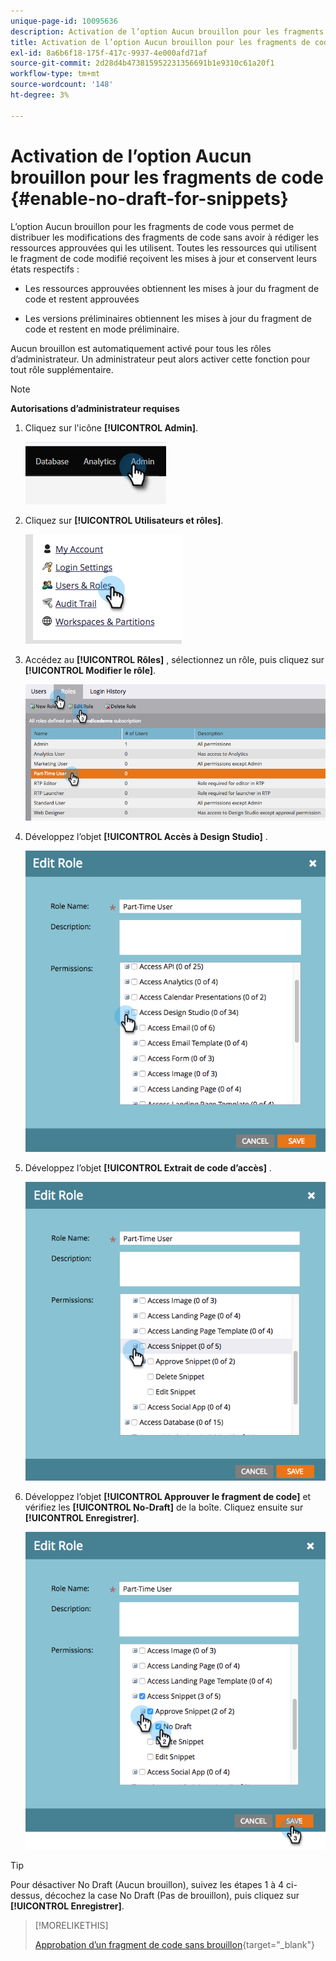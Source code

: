 ```yaml
---
unique-page-id: 10095636
description: Activation de l’option Aucun brouillon pour les fragments de code - Documents Marketo - Documentation du produit
title: Activation de l’option Aucun brouillon pour les fragments de code
exl-id: 8a6b6f18-175f-417c-9937-4e000afd71af
source-git-commit: 2d28d4b473815952231356691b1e9310c61a20f1
workflow-type: tm+mt
source-wordcount: '148'
ht-degree: 3%

---
```


# Activation de l’option Aucun brouillon pour les fragments de code {#enable-no-draft-for-snippets}

L’option Aucun brouillon pour les fragments de code vous permet de distribuer les modifications des fragments de code sans avoir à rédiger les ressources approuvées qui les utilisent. Toutes les ressources qui utilisent le fragment de code modifié reçoivent les mises à jour et conservent leurs états respectifs :

* Les ressources approuvées obtiennent les mises à jour du fragment de code et restent approuvées

* Les versions préliminaires obtiennent les mises à jour du fragment de code et restent en mode préliminaire.

Aucun brouillon est automatiquement activé pour tous les rôles d’administrateur. Un administrateur peut alors activer cette fonction pour tout rôle supplémentaire.

>[!NOTE]
>
>**Autorisations d’administrateur requises**

1. Cliquez sur l&#39;icône **[!UICONTROL Admin]**.

   ![](assets/enable-no-draft-for-snippets-1.png)

1. Cliquez sur **[!UICONTROL Utilisateurs et rôles]**.

   ![](assets/enable-no-draft-for-snippets-2.png)

1. Accédez au **[!UICONTROL Rôles]** , sélectionnez un rôle, puis cliquez sur **[!UICONTROL Modifier le rôle]**.

   ![](assets/enable-no-draft-for-snippets-3.png)

1. Développez l’objet **[!UICONTROL Accès à Design Studio]** .

   ![](assets/enable-no-draft-for-snippets-4.png)

1. Développez l’objet **[!UICONTROL Extrait de code d’accès]** .

   ![](assets/enable-no-draft-for-snippets-5.png)

1. Développez l’objet **[!UICONTROL Approuver le fragment de code]** et vérifiez les **[!UICONTROL No-Draft]** de la boîte. Cliquez ensuite sur **[!UICONTROL Enregistrer]**.

   ![](assets/enable-no-draft-for-snippets-6.png)

>[!TIP]
>
>Pour désactiver No Draft (Aucun brouillon), suivez les étapes 1 à 4 ci-dessus, décochez la case No Draft (Pas de brouillon), puis cliquez sur **[!UICONTROL Enregistrer]**.

>[!MORELIKETHIS]
>
>[Approbation d’un fragment de code sans brouillon](/help/marketo/product-docs/personalization/segmentation-and-snippets/snippets/approve-a-snippet-with-no-draft.md){target="_blank"}
